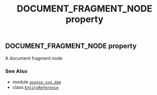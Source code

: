 ﻿---
title: DOCUMENT_FRAGMENT_NODE property
second_title: Aspose.SVG for Python via .NET API References
description: 
type: docs
weight: 220
url: /python-net/aspose.svg.dom/entityreference/document_fragment_node/
is_root: false
---

## DOCUMENT_FRAGMENT_NODE property


A document fragment node

### See Also
* module [`aspose.svg.dom`](../../)
* class [`EntityReference`](/svg/python-net/aspose.svg.dom/entityreference)
